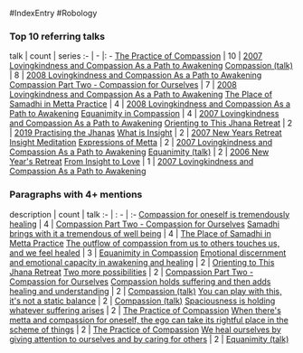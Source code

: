 #IndexEntry #Robology

### Top 10 referring talks
talk | count | series
:- | - |: -
<a data-href="The Practice of Compassion" href="The+Practice+of+Compassion" class="internal-link">The Practice of Compassion</a> | 10 | <a data-href="2007 Lovingkindness and Compassion As a Path to Awakening" href="2007+Lovingkindness+and+Compassion+As+a+Path+to+Awakening" class="internal-link">2007 Lovingkindness and Compassion As a Path to Awakening</a>
<a data-href="Compassion (talk)" href="Compassion+%28talk%29" class="internal-link">Compassion (talk)</a> | 8 | <a data-href="2008 Lovingkindness and Compassion As a Path to Awakening" href="2008+Lovingkindness+and+Compassion+As+a+Path+to+Awakening" class="internal-link">2008 Lovingkindness and Compassion As a Path to Awakening</a>
<a data-href="Compassion Part Two - Compassion for Ourselves" href="Compassion+Part+Two+-+Compassion+for+Ourselves" class="internal-link">Compassion Part Two - Compassion for Ourselves</a> | 7 | <a data-href="2008 Lovingkindness and Compassion As a Path to Awakening" href="2008+Lovingkindness+and+Compassion+As+a+Path+to+Awakening" class="internal-link">2008 Lovingkindness and Compassion As a Path to Awakening</a>
<a data-href="The Place of Samadhi in Metta Practice" href="The+Place+of+Samadhi+in+Metta+Practice" class="internal-link">The Place of Samadhi in Metta Practice</a> | 4 | <a data-href="2008 Lovingkindness and Compassion As a Path to Awakening" href="2008+Lovingkindness+and+Compassion+As+a+Path+to+Awakening" class="internal-link">2008 Lovingkindness and Compassion As a Path to Awakening</a>
<a data-href="Equanimity in Compassion" href="Equanimity+in+Compassion" class="internal-link">Equanimity in Compassion</a> | 4 | <a data-href="2007 Lovingkindness and Compassion As a Path to Awakening" href="2007+Lovingkindness+and+Compassion+As+a+Path+to+Awakening" class="internal-link">2007 Lovingkindness and Compassion As a Path to Awakening</a>
<a data-href="Orienting to This Jhana Retreat" href="Orienting+to+This+Jhana+Retreat" class="internal-link">Orienting to This Jhana Retreat</a> | 2 | <a data-href="2019 Practising the Jhanas" href="2019+Practising+the+Jhanas" class="internal-link">2019 Practising the Jhanas</a>
<a data-href="What is Insight" href="What+is+Insight" class="internal-link">What is Insight</a> | 2 | <a data-href="2007 New Years Retreat Insight Meditation" href="2007+New+Years+Retreat+Insight+Meditation" class="internal-link">2007 New Years Retreat Insight Meditation</a>
<a data-href="Expressions of Metta" href="Expressions+of+Metta" class="internal-link">Expressions of Metta</a> | 2 | <a data-href="2007 Lovingkindness and Compassion As a Path to Awakening" href="2007+Lovingkindness+and+Compassion+As+a+Path+to+Awakening" class="internal-link">2007 Lovingkindness and Compassion As a Path to Awakening</a>
<a data-href="Equanimity (talk)" href="Equanimity+%28talk%29" class="internal-link">Equanimity (talk)</a> | 2 | <a data-href="2006 New Year's Retreat" href="2006+New+Year%27s+Retreat" class="internal-link">2006 New Year&#x27;s Retreat</a>
<a data-href="From Insight to Love" href="From+Insight+to+Love" class="internal-link">From Insight to Love</a> | 1 | <a data-href="2007 Lovingkindness and Compassion As a Path to Awakening" href="2007+Lovingkindness+and+Compassion+As+a+Path+to+Awakening" class="internal-link">2007 Lovingkindness and Compassion As a Path to Awakening</a>

### Paragraphs with 4+ mentions
description | count | talk
:- | : - | :-
<a aria-label-position="top" aria-label="Compassion Part Two - Compassion for Ourselves > Compassion for oneself is tremendously healing" data-href="Compassion Part Two - Compassion for Ourselves#Compassion for oneself is tremendously healing" href="Compassion+Part+Two+-+Compassion+for+Ourselves#Compassion+for+oneself+is+tremendously+healing" class="internal-link">Compassion for oneself is tremendously healing</a> | 4 | <a data-href="Compassion Part Two - Compassion for Ourselves" href="Compassion+Part+Two+-+Compassion+for+Ourselves" class="internal-link">Compassion Part Two - Compassion for Ourselves</a>
<a aria-label-position="top" aria-label="The Place of Samadhi in Metta Practice > Samadhi brings with it a tremendous of well being" data-href="The Place of Samadhi in Metta Practice#Samadhi brings with it a tremendous of well being" href="The+Place+of+Samadhi+in+Metta+Practice#Samadhi+brings+with+it+a+tremendous+of+well+being" class="internal-link">Samadhi brings with it a tremendous of well being</a> | 4 | <a data-href="The Place of Samadhi in Metta Practice" href="The+Place+of+Samadhi+in+Metta+Practice" class="internal-link">The Place of Samadhi in Metta Practice</a>
<a aria-label-position="top" aria-label="Equanimity in Compassion > The outflow of compassion from us to others touches us and we feel healed" data-href="Equanimity in Compassion#The outflow of compassion from us to others touches us and we feel healed" href="Equanimity+in+Compassion#The+outflow+of+compassion+from+us+to+others+touches+us+and+we+feel+healed" class="internal-link">The outflow of compassion from us to others touches us, and we feel healed</a> | 3 | <a data-href="Equanimity in Compassion" href="Equanimity+in+Compassion" class="internal-link">Equanimity in Compassion</a>
<a aria-label-position="top" aria-label="Orienting to This Jhana Retreat > Emotional discernment and emotional capacity in awakening and healing" data-href="Orienting to This Jhana Retreat#Emotional discernment and emotional capacity in awakening and healing" href="Orienting+to+This+Jhana+Retreat#Emotional+discernment+and+emotional+capacity+in+awakening+and+healing" class="internal-link">Emotional discernment and emotional capacity in awakening and healing</a> | 2 | <a data-href="Orienting to This Jhana Retreat" href="Orienting+to+This+Jhana+Retreat" class="internal-link">Orienting to This Jhana Retreat</a>
<a aria-label-position="top" aria-label="Compassion Part Two - Compassion for Ourselves > Two more possibilities" data-href="Compassion Part Two - Compassion for Ourselves#Two more possibilities" href="Compassion+Part+Two+-+Compassion+for+Ourselves#Two+more+possibilities" class="internal-link">Two more possibilities</a> | 2 | <a data-href="Compassion Part Two - Compassion for Ourselves" href="Compassion+Part+Two+-+Compassion+for+Ourselves" class="internal-link">Compassion Part Two - Compassion for Ourselves</a>
<a aria-label-position="top" aria-label="Compassion (talk) > Compassion holds suffering and then adds healing and understanding" data-href="Compassion (talk)#Compassion holds suffering and then adds healing and understanding" href="Compassion+%28talk%29#Compassion+holds+suffering+and+then+adds+healing+and+understanding" class="internal-link">Compassion holds suffering and then adds healing and understanding</a> | 2 | <a data-href="Compassion (talk)" href="Compassion+%28talk%29" class="internal-link">Compassion (talk)</a>
<a aria-label-position="top" aria-label="Compassion (talk) > You can play with this its not a static balance" data-href="Compassion (talk)#You can play with this it's not a static balance" href="Compassion+%28talk%29#You+can+play+with+this+it%27s+not+a+static+balance" class="internal-link">You can play with this, it&#x27;s not a static balance</a> | 2 | <a data-href="Compassion (talk)" href="Compassion+%28talk%29" class="internal-link">Compassion (talk)</a>
<a aria-label-position="top" aria-label="The Practice of Compassion > Spaciousness is holding whatever suffering arises" data-href="The Practice of Compassion#Spaciousness is holding whatever suffering arises" href="The+Practice+of+Compassion#Spaciousness+is+holding+whatever+suffering+arises" class="internal-link">Spaciousness is holding whatever suffering arises</a> | 2 | <a data-href="The Practice of Compassion" href="The+Practice+of+Compassion" class="internal-link">The Practice of Compassion</a>
<a aria-label-position="top" aria-label="The Practice of Compassion > When theres metta and compassion for oneself the ego can take its rightful place in the scheme of things" data-href="The Practice of Compassion#When there's metta and compassion for oneself the ego can take its rightful place in the scheme of things" href="The+Practice+of+Compassion#When+there%27s+metta+and+compassion+for+oneself+the+ego+can+take+its+rightful+place+in+the+scheme+of+things" class="internal-link">When there&#x27;s metta and compassion for oneself, the ego can take its rightful place in the scheme of things</a> | 2 | <a data-href="The Practice of Compassion" href="The+Practice+of+Compassion" class="internal-link">The Practice of Compassion</a>
<a aria-label-position="top" aria-label="Equanimity (talk) > We heal ourselves by giving attention to ourselves and by caring for others" data-href="Equanimity (talk)#We heal ourselves by giving attention to ourselves and by caring for others" href="Equanimity+%28talk%29#We+heal+ourselves+by+giving+attention+to+ourselves+and+by+caring+for+others" class="internal-link">We heal ourselves by giving attention to ourselves and by caring for others</a> | 2 | <a data-href="Equanimity (talk)" href="Equanimity+%28talk%29" class="internal-link">Equanimity (talk)</a>

